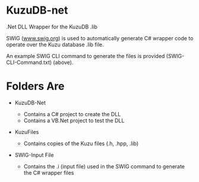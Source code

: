 # KuzuDB-net
.Net DLL Wrapper for the KuzuDB .lib

SWIG (www.swig.org) is used to automatically generate C# wrapper code to operate over the Kuzu database .lib file.

An example SWIG CLI command to generate the files is provided (SWIG-CLI-Command.txt) (above).

# Folders Are
- KuzuDB-Net
    - Contains a C# project to create the DLL
    - Contains a VB.Net project to test the DLL

- KuzuFiles
    - Contains copies of the Kuzu files (.h, .hpp, .lib)

- SWIG-Input File
    - Contains the .i (input file) used in the SWIG command to generate the C# wrapper files


